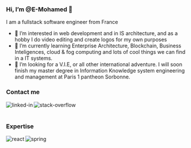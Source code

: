 ### Hi, I’m @E-Mohamed  👋
I am a fullstack software engineer from France

- 👀 I’m interested in web development and in IS architecture, and as a hobby I do video editing and create logos for my own purposes
- 🌱 I’m currently learning Enterprise Architecture, Blockchain, Business Inteligences, cloud & fog computing and lots of cool things we can find in a IT systems.
- 💞️ I’m looking for a V.I.E, or all other international adventure. I will soon finish my master degree in Information Knowledge system engineering and management at Paris 1 pantheon Sorbonne.

### Contact me
[<img align="left" alt="linked-in" src="https://img.shields.io/badge/linkedin-%230077B5.svg?&style=for-the-badge&logo=linkedin&logoColor=white" />](https://www.linkedin.com/in/mohamed-el-jarrari-ab8143158/)
[<img align="left" alt="stack-overflow" src="https://img.shields.io/badge/stack%20overflow-FE7A16?logo=stack-overflow&logoColor=white&style=for-the-badge" />](https://stackoverflow.com/users/10370899/e-mohamed)

<br/>
<br/>

### Expertise
<img align="left" alt="react" src="https://img.shields.io/badge/angular%20-%2320232a.svg?&style=for-the-badge&logo=angular&logoColor=red&color=blue" />

<img align="left" alt="spring" src="https://img.shields.io/badge/spring%20-%236DB33F.svg?&style=for-the-badge&logo=spring&logoColor=white" />

<!---
E-Mohamed/E-Mohamed is a ✨ special ✨ repository because its `README.md` (this file) appears on your GitHub profile.
You can click the Preview link to take a look at your changes.
--->
